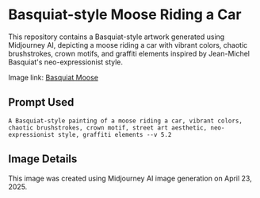 # Basquiat-style Moose Riding a Car

This repository contains a Basquiat-style artwork generated using Midjourney AI, depicting a moose riding a car with vibrant colors, chaotic brushstrokes, crown motifs, and graffiti elements inspired by Jean-Michel Basquiat's neo-expressionist style.

Image link: [Basquiat Moose](https://mjcdn.ttapi.io/attachments/1364511812611211315/1364750558002548766/sean_nichols8518_A_Basquiat-style_painting_of_a_moose_riding_a__53fe0e59-ebf6-4950-8826-fa420db7796d.png?ex=680ace80&is=68097d00&hm=43f05909932a5ed796e4da63d23eed83303a197243892b6cbf1caed8744d97d1&)

## Prompt Used

```
A Basquiat-style painting of a moose riding a car, vibrant colors, chaotic brushstrokes, crown motif, street art aesthetic, neo-expressionist style, graffiti elements --v 5.2
```

## Image Details

This image was created using Midjourney AI image generation on April 23, 2025.